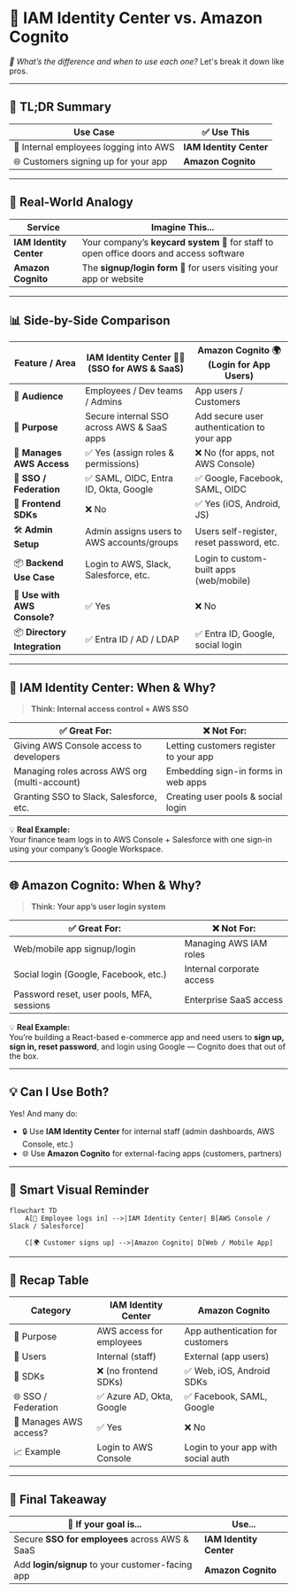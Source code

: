 # 🔐 IAM Identity Center vs. Amazon Cognito

_🤯 What’s the difference and when to use each one?_ Let's break it down like pros.

---

## 🧠 TL;DR Summary

| Use Case                               | ✅ Use This             |
| -------------------------------------- | ----------------------- |
| 🔐 Internal employees logging into AWS | **IAM Identity Center** |
| 🌐 Customers signing up for your app   | **Amazon Cognito**      |

---

## 🧭 Real-World Analogy

| Service                 | Imagine This...                                                                         |
| ----------------------- | --------------------------------------------------------------------------------------- |
| **IAM Identity Center** | Your company’s **keycard system** 🛂 for staff to open office doors and access software |
| **Amazon Cognito**      | The **signup/login form** 📝 for users visiting your app or website                     |

---

## 📊 Side-by-Side Comparison

| Feature / Area               | **IAM Identity Center** 👨‍💼 (SSO for AWS & SaaS) | **Amazon Cognito** 🌍 (Login for App Users) |
| ---------------------------- | ----------------------------------------------- | ------------------------------------------- |
| 👥 **Audience**              | Employees / Dev teams / Admins                  | App users / Customers                       |
| 🎯 **Purpose**               | Secure internal SSO across AWS & SaaS apps      | Add secure user authentication to your app  |
| 🔐 **Manages AWS Access**    | ✅ Yes (assign roles & permissions)             | ❌ No (for apps, not AWS Console)           |
| 🔄 **SSO / Federation**      | ✅ SAML, OIDC, Entra ID, Okta, Google           | ✅ Google, Facebook, SAML, OIDC             |
| 📱 **Frontend SDKs**         | ❌ No                                           | ✅ Yes (iOS, Android, JS)                   |
| 🛠️ **Admin Setup**           | Admin assigns users to AWS accounts/groups      | Users self-register, reset password, etc.   |
| 📦 **Backend Use Case**      | Login to AWS, Slack, Salesforce, etc.           | Login to custom-built apps (web/mobile)     |
| 🎯 **Use with AWS Console?** | ✅ Yes                                          | ❌ No                                       |
| 📦 **Directory Integration** | ✅ Entra ID / AD / LDAP                         | ✅ Entra ID, Google, social login           |

---

## 🚀 IAM Identity Center: When & Why?

> **Think: Internal access control + AWS SSO**

| ✅ Great For:                                 | ❌ Not For:                            |
| --------------------------------------------- | -------------------------------------- |
| Giving AWS Console access to developers       | Letting customers register to your app |
| Managing roles across AWS org (multi-account) | Embedding sign-in forms in web apps    |
| Granting SSO to Slack, Salesforce, etc.       | Creating user pools & social login     |

💡 **Real Example:**  
Your finance team logs in to AWS Console + Salesforce with one sign-in using your company’s Google Workspace.

---

## 🌐 Amazon Cognito: When & Why?

> **Think: Your app’s user login system**

| ✅ Great For:                             | ❌ Not For:               |
| ----------------------------------------- | ------------------------- |
| Web/mobile app signup/login               | Managing AWS IAM roles    |
| Social login (Google, Facebook, etc.)     | Internal corporate access |
| Password reset, user pools, MFA, sessions | Enterprise SaaS access    |

💡 **Real Example:**  
You’re building a React-based e-commerce app and need users to **sign up, sign in, reset password**, and login using Google — Cognito does that out of the box.

---

## 💡 Can I Use Both?

Yes! And many do:

- 🔒 Use **IAM Identity Center** for internal staff (admin dashboards, AWS Console, etc.)
- 🌐 Use **Amazon Cognito** for external-facing apps (customers, partners)

---

## 🧠 Smart Visual Reminder

```mermaid
flowchart TD
    A[🧍 Employee logs in] -->|IAM Identity Center| B[AWS Console / Slack / Salesforce]

    C[🌍 Customer signs up] -->|Amazon Cognito| D[Web / Mobile App]
```

---

## 📌 Recap Table

| Category               | IAM Identity Center       | Amazon Cognito                     |
| ---------------------- | ------------------------- | ---------------------------------- |
| 🎯 Purpose             | AWS access for employees  | App authentication for customers   |
| 👥 Users               | Internal (staff)          | External (app users)               |
| 🧩 SDKs                | ❌ (no frontend SDKs)     | ✅ Web, iOS, Android SDKs          |
| 🌐 SSO / Federation    | ✅ Azure AD, Okta, Google | ✅ Facebook, SAML, Google          |
| 🔐 Manages AWS access? | ✅ Yes                    | ❌ No                              |
| 📈 Example             | Login to AWS Console      | Login to your app with social auth |

---

## 🎯 Final Takeaway

| 🧩 If your goal is...                            | Use...                  |
| ------------------------------------------------ | ----------------------- |
| Secure **SSO for employees** across AWS & SaaS   | **IAM Identity Center** |
| Add **login/signup** to your customer-facing app | **Amazon Cognito**      |
